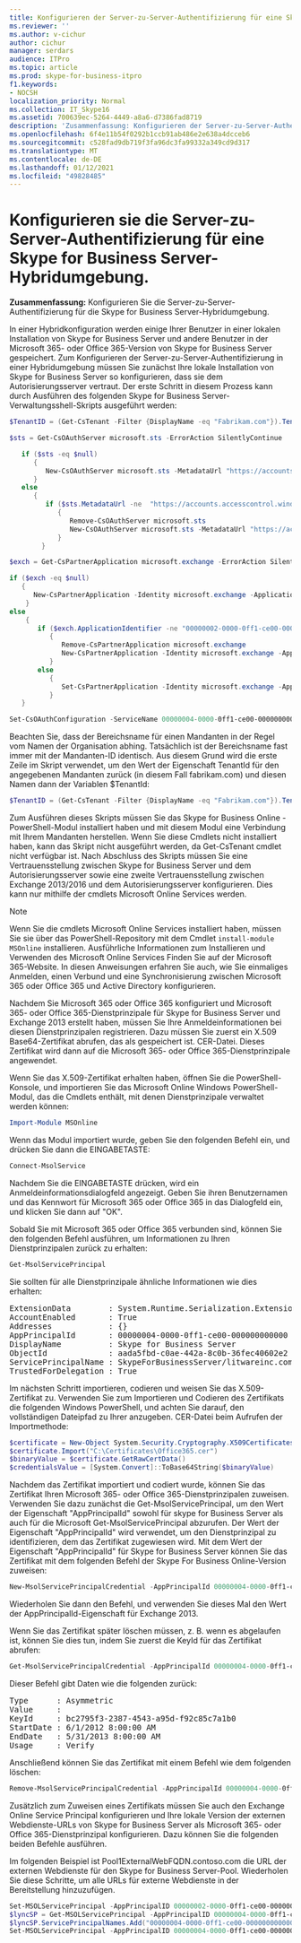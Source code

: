 ```yaml
---
title: Konfigurieren der Server-zu-Server-Authentifizierung für eine Skype for Business Server-Hybridumgebung
ms.reviewer: ''
ms.author: v-cichur
author: cichur
manager: serdars
audience: ITPro
ms.topic: article
ms.prod: skype-for-business-itpro
f1.keywords:
- NOCSH
localization_priority: Normal
ms.collection: IT_Skype16
ms.assetid: 700639ec-5264-4449-a8a6-d7386fad8719
description: 'Zusammenfassung: Konfigurieren der Server-zu-Server-Authentifizierung für eine Skype for Business Server-Hybridumgebung.'
ms.openlocfilehash: 6f4e11b54f0292b1ccb91ab486e2e638a4dcceb6
ms.sourcegitcommit: c528fad9db719f3fa96dc3fa99332a349cd9d317
ms.translationtype: MT
ms.contentlocale: de-DE
ms.lasthandoff: 01/12/2021
ms.locfileid: "49828485"
---
```

# <a name="configure-server-to-server-authentication-for-a-skype-for-business-server-hybrid-environment"></a>Konfigurieren sie die Server-zu-Server-Authentifizierung für eine Skype for Business Server-Hybridumgebung.

**Zusammenfassung:** Konfigurieren Sie die Server-zu-Server-Authentifizierung für die Skype for Business Server-Hybridumgebung.

In einer Hybridkonfiguration werden einige Ihrer Benutzer in einer lokalen Installation von Skype for Business Server und andere Benutzer in der Microsoft 365- oder Office 365-Version von Skype for Business Server gespeichert. Zum Konfigurieren der Server-zu-Server-Authentifizierung in einer Hybridumgebung müssen Sie zunächst Ihre lokale Installation von Skype for Business Server so konfigurieren, dass sie dem Autorisierungsserver vertraut. Der erste Schritt in diesem Prozess kann durch Ausführen des folgenden Skype for Business Server-Verwaltungsshell-Skripts ausgeführt werden:

```PowerShell
$TenantID = (Get-CsTenant -Filter {DisplayName -eq "Fabrikam.com"}).TenantId

$sts = Get-CsOAuthServer microsoft.sts -ErrorAction SilentlyContinue

   if ($sts -eq $null)
      {
         New-CsOAuthServer microsoft.sts -MetadataUrl "https://accounts.accesscontrol.windows.net/$TenantId/metadata/json/1"
      }
   else
      {
         if ($sts.MetadataUrl -ne  "https://accounts.accesscontrol.windows.net/$TenantId/metadata/json/1")
            {
               Remove-CsOAuthServer microsoft.sts
               New-CsOAuthServer microsoft.sts -MetadataUrl "https://accounts.accesscontrol.windows.net/$TenantId/metadata/json/1"
            }
        }

$exch = Get-CsPartnerApplication microsoft.exchange -ErrorAction SilentlyContinue

if ($exch -eq $null)
   {
      New-CsPartnerApplication -Identity microsoft.exchange -ApplicationIdentifier 00000002-0000-0ff1-ce00-000000000000 -ApplicationTrustLevel Full -UseOAuthServer
    }
else
    {
       if ($exch.ApplicationIdentifier -ne "00000002-0000-0ff1-ce00-000000000000")
          {
             Remove-CsPartnerApplication microsoft.exchange
             New-CsPartnerApplication -Identity microsoft.exchange -ApplicationIdentifier 00000002-0000-0ff1-ce00-000000000000 -ApplicationTrustLevel Full -UseOAuthServer 
          }
       else
          {
             Set-CsPartnerApplication -Identity microsoft.exchange -ApplicationTrustLevel Full -UseOAuthServer
          }
   }

Set-CsOAuthConfiguration -ServiceName 00000004-0000-0ff1-ce00-000000000000
```

Beachten Sie, dass der Bereichsname für einen Mandanten in der Regel vom Namen der Organisation abhing. Tatsächlich ist der Bereichsname fast immer mit der Mandanten-ID identisch. Aus diesem Grund wird die erste Zeile im Skript verwendet, um den Wert der Eigenschaft TenantId für den angegebenen Mandanten zurück (in diesem Fall fabrikam.com) und diesen Namen dann der Variablen $TenantId:

```PowerShell
$TenantID = (Get-CsTenant -Filter {DisplayName -eq "Fabrikam.com"}).TenantId
```

Zum Ausführen dieses Skripts müssen Sie das Skype for Business Online -PowerShell-Modul installiert haben und mit diesem Modul eine Verbindung mit Ihrem Mandanten herstellen. Wenn Sie diese Cmdlets nicht installiert haben, kann das Skript nicht ausgeführt werden, da Get-CsTenant cmdlet nicht verfügbar ist. Nach Abschluss des Skripts müssen Sie eine Vertrauensstellung zwischen Skype for Business Server und dem Autorisierungsserver sowie eine zweite Vertrauensstellung zwischen Exchange 2013/2016 und dem Autorisierungsserver konfigurieren. Dies kann nur mithilfe der cmdlets Microsoft Online Services werden.

> [!NOTE]
> Wenn Sie die cmdlets Microsoft Online Services installiert haben, müssen Sie sie über das PowerShell-Repository mit dem Cmdlet `install-module MSOnline` installieren. Ausführliche Informationen zum Installieren und Verwenden des Microsoft Online Services Finden Sie auf der Microsoft 365-Website. In diesen Anweisungen erfahren Sie auch, wie Sie einmaliges Anmelden, einen Verbund und eine Synchronisierung zwischen Microsoft 365 oder Office 365 und Active Directory konfigurieren. 



Nachdem Sie Microsoft 365 oder Office 365 konfiguriert und Microsoft 365- oder Office 365-Dienstprinzipale für Skype for Business Server und Exchange 2013 erstellt haben, müssen Sie Ihre Anmeldeinformationen bei diesen Dienstprinzipalen registrieren. Dazu müssen Sie zuerst ein X.509 Base64-Zertifikat abrufen, das als gespeichert ist. CER-Datei. Dieses Zertifikat wird dann auf die Microsoft 365- oder Office 365-Dienstprinzipale angewendet.

Wenn Sie das X.509-Zertifikat erhalten haben, öffnen Sie die PowerShell-Konsole, und importieren Sie das Microsoft Online Windows PowerShell-Modul, das die Cmdlets enthält, mit denen Dienstprinzipale verwaltet werden können:

```PowerShell
Import-Module MSOnline
```

Wenn das Modul importiert wurde, geben Sie den folgenden Befehl ein, und drücken Sie dann die EINGABETASTE:

```PowerShell
Connect-MsolService
```

Nachdem Sie die EINGABETASTE drücken, wird ein Anmeldeinformationsdialogfeld angezeigt. Geben Sie ihren Benutzernamen und das Kennwort für Microsoft 365 oder Office 365 in das Dialogfeld ein, und klicken Sie dann auf "OK".

Sobald Sie mit Microsoft 365 oder Office 365 verbunden sind, können Sie den folgenden Befehl ausführen, um Informationen zu Ihren Dienstprinzipalen zurück zu erhalten:

```PowerShell
Get-MsolServicePrincipal
```

Sie sollten für alle Dienstprinzipale ähnliche Informationen wie dies erhalten:

<pre>
ExtensionData        : System.Runtime.Serialization.ExtensionDataObject
AccountEnabled       : True
Addresses            : {}
AppPrincipalId       : 00000004-0000-0ff1-ce00-000000000000
DisplayName          : Skype for Business Server
ObjectId             : aada5fbd-c0ae-442a-8c0b-36fec40602e2
ServicePrincipalName : SkypeForBusinessServer/litwareinc.com
TrustedForDelegation : True
</pre>

Im nächsten Schritt importieren, codieren und weisen Sie das X.509-Zertifikat zu. Verwenden Sie zum Importieren und Codieren des Zertifikats die folgenden Windows PowerShell, und achten Sie darauf, den vollständigen Dateipfad zu Ihrer anzugeben. CER-Datei beim Aufrufen der Importmethode:

```PowerShell
$certificate = New-Object System.Security.Cryptography.X509Certificates.X509Certificate
$certificate.Import("C:\Certificates\Office365.cer")
$binaryValue = $certificate.GetRawCertData()
$credentialsValue = [System.Convert]::ToBase64String($binaryValue) 
```

Nachdem das Zertifikat importiert und codiert wurde, können Sie das Zertifikat Ihren Microsoft 365- oder Office 365-Dienstprinzipalen zuweisen. Verwenden Sie dazu zunächst die Get-MsolServicePrincipal, um den Wert der Eigenschaft "AppPrincipalId" sowohl für skype for Business Server als auch für die Microsoft Get-MsolServicePrincipal abzurufen. Der Wert der Eigenschaft "AppPrincipalId" wird verwendet, um den Dienstprinzipal zu identifizieren, dem das Zertifikat zugewiesen wird. Mit dem Wert der Eigenschaft "AppPrincipalId" für Skype for Business Server können Sie das Zertifikat mit dem folgenden Befehl der Skype For Business Online-Version zuweisen:

```PowerShell
New-MsolServicePrincipalCredential -AppPrincipalId 00000004-0000-0ff1-ce00-000000000000 -Type Asymmetric -Usage Verify -Value $credentialsValue 
```

Wiederholen Sie dann den Befehl, und verwenden Sie dieses Mal den Wert der AppPrincipalId-Eigenschaft für Exchange 2013.

Wenn Sie das Zertifikat später löschen müssen, z. B. wenn es abgelaufen ist, können Sie dies tun, indem Sie zuerst die KeyId für das Zertifikat abrufen:

```PowerShell
Get-MsolServicePrincipalCredential -AppPrincipalId 00000004-0000-0ff1-ce00-000000000000
```

Dieser Befehl gibt Daten wie die folgenden zurück:

<pre>
Type      : Asymmetric
Value     : 
KeyId     : bc2795f3-2387-4543-a95d-f92c85c7a1b0
StartDate : 6/1/2012 8:00:00 AM
EndDate   : 5/31/2013 8:00:00 AM
Usage     : Verify
</pre>

Anschließend können Sie das Zertifikat mit einem Befehl wie dem folgenden löschen:

```PowerShell
Remove-MsolServicePrincipalCredential -AppPrincipalId 00000004-0000-0ff1-ce00-000000000000 -KeyId bc2795f3-2387-4543-a95d-f92c85c7a1b0
```

Zusätzlich zum Zuweisen eines Zertifikats müssen Sie auch den Exchange Online Service Principal konfigurieren und Ihre lokale Version der externen Webdienste-URLs von Skype for Business Server als Microsoft 365- oder Office 365-Dienstprinzipal konfigurieren. Dazu können Sie die folgenden beiden Befehle ausführen. 

Im folgenden Beispiel ist Pool1ExternalWebFQDN.contoso.com die URL der externen Webdienste für den Skype for Business Server-Pool. Wiederholen Sie diese Schritte, um alle URLs für externe Webdienste in der Bereitstellung hinzuzufügen.

```PowerShell
Set-MSOLServicePrincipal -AppPrincipalID 00000002-0000-0ff1-ce00-000000000000 -AccountEnabled $true
$lyncSP = Get-MSOLServicePrincipal -AppPrincipalID 00000004-0000-0ff1-ce00-000000000000
$lyncSP.ServicePrincipalNames.Add("00000004-0000-0ff1-ce00-000000000000/Pool1ExternalWebFQDN.contoso.com")
Set-MSOLServicePrincipal -AppPrincipalID 00000004-0000-0ff1-ce00-000000000000 -ServicePrincipalNames $lyncSP.ServicePrincipalNames
```
